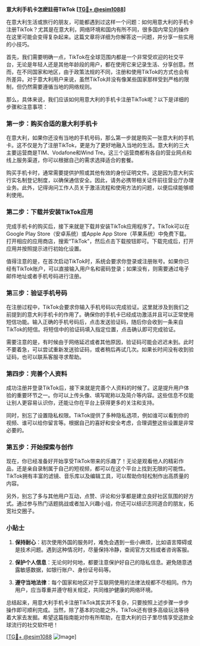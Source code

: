 **意大利手机卡怎麽註冊TikTok [[TG💪+ @esim1088](https://t.me/s/esim1088)]**

在意大利生活或旅行的朋友，可能都遇到过这样一个问题：如何用意大利的手机卡注册TikTok？尤其是在意大利，网络环境和国内有所不同，很多国内常见的操作在这里可能会变得复杂起来。这篇文章将详细为你解答这一问题，并分享一些实用的小技巧。

首先，我们需要明确一点，TikTok在全球范围内都是一个非常受欢迎的社交平台，无论是年轻人还是其他年龄段的用户，都在使用它来记录生活、分享创意。然而，在不同国家和地区，由于政策法规的不同，注册和使用TikTok的方式也会有所差异。对于意大利用户来说，虽然TikTok并没有像某些国家那样受到严格的限制，但仍然需要遵循当地的网络规则。

那么，具体来说，我们应该如何用意大利的手机卡注册TikTok呢？以下是详细的步骤和注意事项：

### 第一步：购买合适的意大利手机卡

在意大利，如果你还没有当地的手机号码，那么第一步就是购买一张意大利的手机卡。这不仅是为了注册TikTok，更是为了更好地融入当地的生活。意大利的三大主要运营商是TIM、Vodafone和Wind Tre。这三个运营商都有各自的营业网点和线上服务渠道，你可以根据自己的需求选择适合的套餐。

购买手机卡时，通常需要提供护照或其他有效的身份证明文件。这是因为意大利实行实名制登记制度，以确保通信安全。因此，请务必携带相关证件前往营业厅办理业务。此外，记得询问工作人员关于激活流程和使用方法的问题，以便后续能够顺利使用。

### 第二步：下载并安装TikTok应用

完成手机卡的购买后，接下来就是下载并安装TikTok应用程序了。TikTok可以在Google Play Store（安卓系统）或Apple App Store（苹果系统）中免费下载。打开相应的应用商店，搜索“TikTok”，然后点击下载按钮即可。下载完成后，打开应用并按照提示进行初始化设置。

值得注意的是，在首次启动TikTok时，系统会要求你登录或注册账号。如果你已经有TikTok账户，可以直接输入用户名和密码登录；如果没有，则需要通过电子邮件地址或者手机号码进行注册。

### 第三步：验证手机号码

在注册过程中，TikTok会要求你输入手机号码以完成验证。这里就涉及到我们之前提到的意大利手机卡的作用了。确保你的手机卡已经成功激活并且可以正常使用短信功能。输入正确的手机号码后，点击发送验证码，随后你会收到一条来自TikTok的短信。将短信中的验证码填入指定位置，点击确认即可完成验证。

需要注意的是，有时候由于网络延迟或者其他原因，验证码可能会迟迟未到。此时不要着急，可以尝试重新发送验证码，或者稍后再试几次。如果长时间没有收到验证码，也可以联系客服寻求帮助。

### 第四步：完善个人资料

成功注册并登录TikTok后，接下来就是完善个人资料的时候了。这是提升用户体验的重要环节之一。你可以上传头像、填写昵称以及简介等内容。这些信息不仅能让别人更容易认识你，还能让你在平台上获得更多的关注和支持。

同时，别忘了设置隐私权限。TikTok提供了多种隐私选项，例如谁可以看到你的视频、谁可以给你留言等。根据自己的喜好和安全考虑，合理调整这些设置是非常必要的。

### 第五步：开始探索与创作

现在，你已经准备好开始享受TikTok带来的乐趣了！无论是观看他人的精彩作品，还是亲自录制属于自己的短视频，都可以在这个平台上找到无限的可能性。TikTok拥有丰富的滤镜、音乐库以及编辑工具，可以帮助你轻松制作出高质量的内容。

另外，别忘了多与其他用户互动，点赞、评论和分享都是建立良好社区氛围的好方式。通过参与热门话题挑战或者加入兴趣小组，你还可以结识志同道合的朋友，拓宽社交圈子。

### 小贴士

1. **保持耐心**：初次使用外国的服务时，难免会遇到一些小麻烦，比如语言障碍或是技术问题。遇到这种情况时，尽量保持冷静，查阅官方文档或者咨询客服。
   
2. **保护个人信息**：无论何时何地，都要注意保护好自己的隐私信息。避免随意透露敏感数据，如银行账户、身份证号码等。

3. **遵守当地法律**：每个国家和地区对于互联网使用的法律法规都不尽相同。作为用户，应当尊重并遵守相关规定，共同维护健康的网络环境。

总结起来，用意大利手机卡注册TikTok其实并不复杂，只要按照上述步骤一步步操作即可顺利完成。当然，除了基本的功能之外，TikTok还有很多高级玩法等待着大家去发掘。希望这篇指南能对你有所帮助，在意大利的日子里尽情享受这款全球流行的社交软件吧！

[[TG💪+ @esim1088](https://t.me/s/esim1088) ![Image](https://i.postimg.cc/4NQfJmqS/Snipaste-2025-05-13-00-14-12.png)]